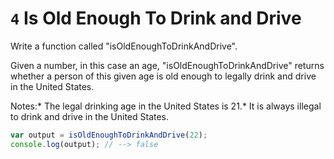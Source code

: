 # `4` Is Old Enough To Drink and Drive 

Write a function called "isOldEnoughToDrinkAndDrive".

Given a number, in this case an age, "isOldEnoughToDrinkAndDrive" returns whether a person of this given age is old enough to legally drink and drive in the United States.

Notes:* The legal drinking age in the United States is 21.* It is always illegal to drink and drive in the United States.


```js
var output = isOldEnoughToDrinkAndDrive(22);
console.log(output); // --> false
```
